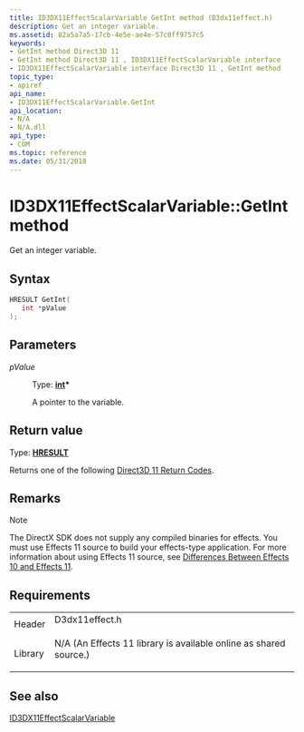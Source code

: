 ```yaml
---
title: ID3DX11EffectScalarVariable GetInt method (D3dx11effect.h)
description: Get an integer variable.
ms.assetid: 82a5a7a5-17cb-4e5e-ae4e-57c0ff9757c5
keywords:
- GetInt method Direct3D 11
- GetInt method Direct3D 11 , ID3DX11EffectScalarVariable interface
- ID3DX11EffectScalarVariable interface Direct3D 11 , GetInt method
topic_type:
- apiref
api_name:
- ID3DX11EffectScalarVariable.GetInt
api_location:
- N/A
- N/A.dll
api_type:
- COM
ms.topic: reference
ms.date: 05/31/2018
---
```


# ID3DX11EffectScalarVariable::GetInt method

Get an integer variable.

## Syntax


```C++
HRESULT GetInt(
   int *pValue
);
```



## Parameters

<dl> <dt>

*pValue* 
</dt> <dd>

Type: **[**int**](/windows/desktop/WinProg/windows-data-types)\***

A pointer to the variable.

</dd> </dl>

## Return value

Type: **[**HRESULT**](https://msdn.microsoft.com/library/Bb401631(v=MSDN.10).aspx)**

Returns one of the following [Direct3D 11 Return Codes](d3d11-graphics-reference-returnvalues.md).

## Remarks

> [!Note]  
> The DirectX SDK does not supply any compiled binaries for effects. You must use Effects 11 source to build your effects-type application. For more information about using Effects 11 source, see [Differences Between Effects 10 and Effects 11](d3d11-graphics-programming-guide-effects-differences.md).

 

## Requirements



|                    |                                                                                                                                              |
|--------------------|----------------------------------------------------------------------------------------------------------------------------------------------|
| Header<br/>  | <dl> <dt>D3dx11effect.h</dt> </dl>                                                    |
| Library<br/> | <dl> <dt>N/A (An Effects 11 library is available online as shared source.)</dt> </dl> |



## See also

<dl> <dt>

[ID3DX11EffectScalarVariable](id3dx11effectscalarvariable.md)
</dt> </dl>

 

